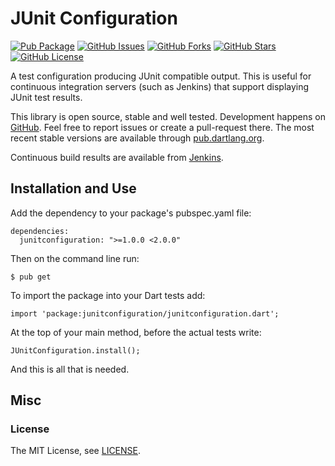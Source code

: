JUnit Configuration
===================

[![Pub Package](https://img.shields.io/pub/v/junitconfiguration.svg)](https://pub.dartlang.org/packages/junitconfiguration)
[![GitHub Issues](https://img.shields.io/github/issues/renggli/dart-junit.svg)](https://github.com/renggli/dart-junit/issues)
[![GitHub Forks](https://img.shields.io/github/forks/renggli/dart-junit.svg)](https://github.com/renggli/dart-junit/network)
[![GitHub Stars](https://img.shields.io/github/stars/renggli/dart-junit.svg)](https://github.com/renggli/dart-junit/stargazers)
[![GitHub License](https://img.shields.io/badge/license-MIT-blue.svg)](https://raw.githubusercontent.com/renggli/dart-junit/master/LICENSE)

A test configuration producing JUnit compatible output. This is useful for continuous integration servers (such as Jenkins) that support displaying JUnit test results.

This library is open source, stable and well tested. Development happens on [GitHub](https://github.com/renggli/dart-junit). Feel free to report issues or create a pull-request there. The most recent stable versions are available through [pub.dartlang.org](http://pub.dartlang.org/packages/junitconfiguration).

Continuous build results are available from [Jenkins](http://jenkins.lukas-renggli.ch/job/dart-junit).


Installation and Use
--------------------

Add the dependency to your package's pubspec.yaml file:

    dependencies:
      junitconfiguration: ">=1.0.0 <2.0.0"

Then on the command line run:

    $ pub get

To import the package into your Dart tests add:

    import 'package:junitconfiguration/junitconfiguration.dart';

At the top of your main method, before the actual tests write:

    JUnitConfiguration.install();

And this is all that is needed.


Misc
----

### License

The MIT License, see [LICENSE](https://github.com/renggli/dart-junit/raw/master/LICENSE).
